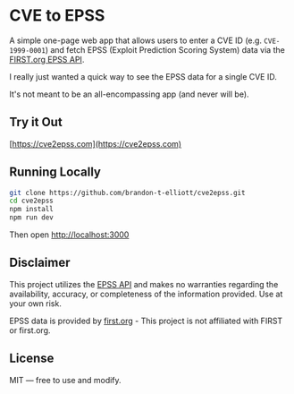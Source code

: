 # CVE to EPSS

A simple one-page web app that allows users to enter a CVE ID (e.g. `CVE-1999-0001`) and fetch EPSS (Exploit Prediction Scoring System) data via the [FIRST.org EPSS API](https://first.org/epss/).

I really just wanted a quick way to see the EPSS data for a single CVE ID.

It's not meant to be an all-encompassing app (and never will be).

## Try it Out

[https://cve2epss.com](https://cve2epss.com)

## Running Locally

```bash
git clone https://github.com/brandon-t-elliott/cve2epss.git
cd cve2epss
npm install
npm run dev
```
 
Then open [http://localhost:3000](http://localhost:3000)

## Disclaimer

This project utilizes the [EPSS API](https://www.first.org/epss/api) and makes no warranties regarding the availability, accuracy, or completeness of the information provided.
Use at your own risk.

EPSS data is provided by [first.org](https://www.first.org/epss/) - This project is not affiliated with FIRST or first.org.

## License

MIT — free to use and modify.
